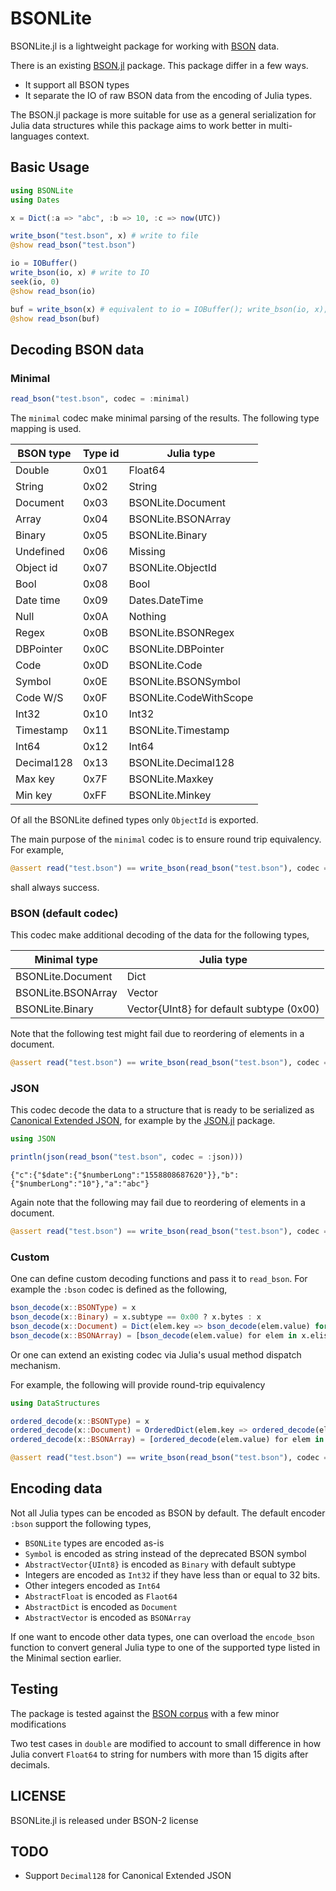 # BSONLite

BSONLite.jl is a lightweight package for working with
[BSON](http://bsonspec.org) data.

There is an existing [BSON.jl](https://github.com/MikeInnes/BSON.jl) package.
This package differ in a few ways.

* It support all BSON types
* It separate the IO of raw BSON data from the encoding of Julia types.

The BSON.jl package is more suitable for use as a general serialization for
Julia data structures while this package aims to work better in multi-languages
context.

## Basic Usage

```julia
using BSONLite
using Dates

x = Dict(:a => "abc", :b => 10, :c => now(UTC))

write_bson("test.bson", x) # write to file
@show read_bson("test.bson")

io = IOBuffer()
write_bson(io, x) # write to IO
seek(io, 0)
@show read_bson(io)

buf = write_bson(x) # equivalent to io = IOBuffer(); write_bson(io, x); take!(io)
@show read_bson(buf)
```

## Decoding BSON data

### Minimal

```julia
read_bson("test.bson", codec = :minimal)
```

The `minimal` codec make minimal parsing of the results. The following type
mapping is used.

| BSON type  | Type id | Julia type             |
|------------|---------|------------------------|
| Double     | 0x01    | Float64                |
| String     | 0x02    | String                 |
| Document   | 0x03    | BSONLite.Document      |
| Array      | 0x04    | BSONLite.BSONArray     |
| Binary     | 0x05    | BSONLite.Binary        |
| Undefined  | 0x06    | Missing                |
| Object id  | 0x07    | BSONLite.ObjectId      |
| Bool       | 0x08    | Bool                   |
| Date time  | 0x09    | Dates.DateTime         |
| Null       | 0x0A    | Nothing                |
| Regex      | 0x0B    | BSONLite.BSONRegex     |
| DBPointer  | 0x0C    | BSONLite.DBPointer     |
| Code       | 0x0D    | BSONLite.Code          |
| Symbol     | 0x0E    | BSONLite.BSONSymbol    |
| Code W/S   | 0x0F    | BSONLite.CodeWithScope |
| Int32      | 0x10    | Int32                  |
| Timestamp  | 0x11    | BSONLite.Timestamp     |
| Int64      | 0x12    | Int64                  |
| Decimal128 | 0x13    | BSONLite.Decimal128    |
| Max key    | 0x7F    | BSONLite.Maxkey        |
| Min key    | 0xFF    | BSONLite.Minkey        |

Of all the BSONLite defined types only `ObjectId` is exported.

The main purpose of the `minimal` codec is to ensure round trip equivalency. For
example,

```julia
@assert read("test.bson") == write_bson(read_bson("test.bson"), codec = :minimal)
```

shall always success.

### BSON (default codec)

This codec make additional decoding of the data for the following types,

| Minimal type           | Julia type                               |
|------------------------|------------------------------------------|
| BSONLite.Document      | Dict                                     |
| BSONLite.BSONArray     | Vector                                   |
| BSONLite.Binary        | Vector{UInt8} for default subtype (0x00) |

Note that the following test might fail due to reordering of elements in a
document.

```julia
@assert read("test.bson") == write_bson(read_bson("test.bson"), codec = :bson)
```

### JSON

This codec decode the data to a structure that is ready to be serialized as
[Canonical Extended JSON](https://github.com/mongodb/specifications/blob/master/source/extended-json.rst),
for example by the [JSON.jl](https://github.com/JuliaIO/JSON.jl) package.

```julia
using JSON

println(json(read_bson("test.bson", codec = :json)))
```

```
{"c":{"$date":{"$numberLong":"1558808687620"}},"b":{"$numberLong":"10"},"a":"abc"}
```

Again note that the following may fail due to reordering of elements in a
document.

```julia
@assert read("test.bson") == write_bson(read_bson("test.bson"), codec = :json)
```

### Custom

One can define custom decoding functions and pass it to `read_bson`. For example
the `:bson` codec is defined as the following,

```julia
bson_decode(x::BSONType) = x
bson_decode(x::Binary) = x.subtype == 0x00 ? x.bytes : x
bson_decode(x::Document) = Dict(elem.key => bson_decode(elem.value) for elem in x.elist)
bson_decode(x::BSONArray) = [bson_decode(elem.value) for elem in x.elist]
```

Or one can extend an existing codec via Julia's usual method dispatch mechanism.

For example, the following will provide round-trip equivalency

```julia
using DataStructures

ordered_decode(x::BSONType) = x
ordered_decode(x::Document) = OrderedDict(elem.key => ordered_decode(elem.value) for elem in x.elist)
ordered_decode(x::BSONArray) = [ordered_decode(elem.value) for elem in x.elist]

@assert read("test.bson") == write_bson(read_bson("test.bson"), codec = ordered_decode)
```

## Encoding data

Not all Julia types can be encoded as BSON by default. The default encoder
`:bson` support the following types,

* `BSONLite` types are encoded as-is
* `Symbol` is encoded as string instead of the deprecated BSON symbol
* `AbstractVector{UInt8}` is encoded as `Binary` with default subtype
* Integers are encoded as `Int32` if they have less than or equal to 32 bits.
* Other integers encoded as `Int64`
* `AbstractFloat` is encoded as `Flaot64`
* `AbstractDict` is encoded as `Document`
* `AbstractVector` is encoded as `BSONArray`

If one want to encode other data types, one can overload the `encode_bson`
function to convert general Julia type to one of the supported type listed in
the Minimal section earlier.

## Testing

The package is tested against the [BSON corpus](https://github.com/mongodb/specifications/blob/master/source/bson-corpus/bson-corpus.rst) with a few minor modifications

Two test cases in `double` are modified to account to small difference in how
Julia convert `Float64` to string for numbers with more than 15 digits after
decimals.

## LICENSE

BSONLite.jl is released under BSON-2 license

## TODO

* Support `Decimal128` for Canonical Extended JSON
